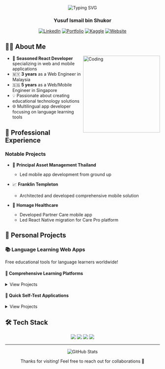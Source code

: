 <div align="center">
  <img src="https://readme-typing-svg.herokuapp.com?font=Fira+Code&pause=1000&color=2196F3&center=true&vCenter=true&width=435&lines=Hola!+I'm+Yusuf+%F0%9F%91%8B;A+Malaysian+Developer;8%2B+Years+of+Experience;React+%26+React+Native+Expert" alt="Typing SVG" />
</div>

<h3 align="center">Yusuf Ismail bin Shukor</h3>

<p align="center">
  <a href="https://www.linkedin.com/in/yusuf-ismail-bin-shukor/"><img src="https://img.shields.io/badge/LinkedIn-0077B5?style=for-the-badge&logo=linkedin&logoColor=white" alt="LinkedIn"/></a>
  <a href="https://sabun123.github.io/yusuf-website/"><img src="https://img.shields.io/badge/Portfolio-85d996?style=for-the-badge&logo=react&logoColor=white" alt="Portfolio"/></a>
  <a href="https://www.kaggle.com/yusufismailshukor"><img src="https://img.shields.io/badge/Kaggle-20BEFF?style=for-the-badge&logo=kaggle&logoColor=white" alt="Kaggle"/></a>
  <a href="https://yusuf-ismail-shukor.com/"><img src="https://img.shields.io/badge/Website-7f7f7f?style=for-the-badge&logo=google-chrome&logoColor=white" alt="Website"/></a>
</p>

## 👨‍💻 About Me

<img align="right" alt="Coding" width="250" src="https://media.giphy.com/media/qgQUggAC3Pfv687qPC/giphy.gif"/>

- 🌟 **Seasoned React Developer** specializing in web and mobile applications
- 🇲🇾 **3 years** as a Web Engineer in Malaysia
- 🇸🇬 **5 years** as a Web/Mobile Engineer in Singapore
- 💡 Passionate about creating educational technology solutions
- 🌐 Multilingual app developer focusing on language learning tools

## 🏢 Professional Experience

### Notable Projects
- 📱 **Principal Asset Management Thailand**
  - Led mobile app development from ground up
  
- 📈 **Franklin Templeton**
  - Architected and developed comprehensive mobile solution
  
- 🏥 **Homage Healthcare**
  - Developed Partner Care mobile app
  - Led React Native migration for Care Pro platform

## 🚀 Personal Projects

### 📚 Language Learning Web Apps
Free educational tools for language learners worldwide!

#### 📖 Comprehensive Learning Platforms
<details>
<summary>View Projects</summary>

- [**JLPT N5 Short Stories**](https://sabun123.github.io/jlpt-n5-short-stories/) 
  ![Vue NUXT](https://img.shields.io/badge/Vue-NUXT-brightgreen.svg)
  - Interactive reading comprehension platform
  - Built with Vue.js and NUXT
</details>

#### 🎯 Quick Self-Test Applications
<details>
<summary>View Projects</summary>

##### Japanese Language Tools 🇯🇵
- [JLPT N5 Kana Learning](https://sabun123.github.io/jlpt-n5-kana/) - *For En/My/Vn speakers*
- [JLPT N5 Kanji Learning](https://sabun123.github.io/jlpt-n5-kanji/) - *For English speakers*
- [JLPT N5 Vocabulary](https://sabun123.github.io/jlpt-n5-words/) - *Supports En/My/Vn/Zh/Ja/Ar*

##### Other Language Tools
- [ALPT 1 Arabic](https://sabun123.github.io/alpt-1-arabic/) 🇸🇦
- [HSK 1 Mandarin](https://sabun123.github.io/hsk-1-mandarin/) 🇨🇳
- [CEFR A1 English](https://sabun123.github.io/cefr-a1-english/) 🌏
</details>

## 🛠 Tech Stack

<p align="center">
  <img src="https://img.shields.io/badge/React-20232A?style=for-the-badge&logo=react&logoColor=61DAFB"/>
  <img src="https://img.shields.io/badge/React_Native-20232A?style=for-the-badge&logo=react&logoColor=61DAFB"/>
  <img src="https://img.shields.io/badge/JavaScript-F7DF1E?style=for-the-badge&logo=javascript&logoColor=black"/>
  <img src="https://img.shields.io/badge/TypeScript-007ACC?style=for-the-badge&logo=typescript&logoColor=white"/>
</p>

---

<p align="center">
  <img src="https://github-readme-stats.vercel.app/api?username=sabun123&show_icons=true&theme=react" alt="GitHub Stats"/>
</p>

<p align="center">Thanks for visiting! Feel free to reach out for collaborations 🤝</p>
